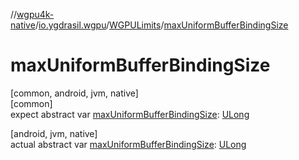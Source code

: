 //[wgpu4k-native](../../../index.md)/[io.ygdrasil.wgpu](../index.md)/[WGPULimits](index.md)/[maxUniformBufferBindingSize](max-uniform-buffer-binding-size.md)

# maxUniformBufferBindingSize

[common, android, jvm, native]\
[common]\
expect abstract var [maxUniformBufferBindingSize](max-uniform-buffer-binding-size.md): [ULong](https://kotlinlang.org/api/core/kotlin-stdlib/kotlin/-u-long/index.html)

[android, jvm, native]\
actual abstract var [maxUniformBufferBindingSize](max-uniform-buffer-binding-size.md): [ULong](https://kotlinlang.org/api/core/kotlin-stdlib/kotlin/-u-long/index.html)